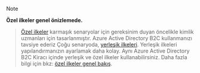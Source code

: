 > [!NOTE]
> **Özel ilkeler genel önizlemede.**

> [Özel ilkeler](..\articles\active-directory-b2c\active-directory-b2c-overview-custom.md#custom-policies) karmaşık senaryolar için gereksinim duyan öncelikle kimlik uzmanları için tasarlanmıştır. Azure Active Directory B2C kullanmanızı tavsiye ederiz Çoğu senaryoda, [yerleşik ilkeleri](..\articles\active-directory-b2c\active-directory-b2c-reference-policies.md). Yerleşik ilkeleri yapılandırmanızın ayarlamak daha kolay. Aynı Azure Active Directory B2C Kiracı içinde yerleşik ve özel ilkeler kullanabilirsiniz. Daha fazla bilgi için bkz: [özel ilkeler genel bakış](..\articles\active-directory-b2c\active-directory-b2c-overview-custom.md).

